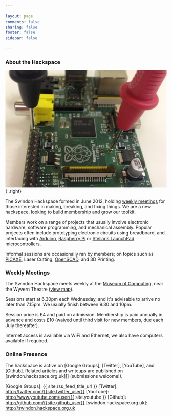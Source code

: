 ```yaml
---

layout: page
comments: false
sharing: false
footer: false
sidebar: false

---
```



### About the Hackspace

![TestPi](testpi.jpg){:.right}

The Swindon Hackspace formed in June 2012, holding [weekly meetings](#weekly-meetings) for those interested in making, breaking, and fixing things.  We are a new hackspace, looking to build membership and grow our toolkit.

Members work on a range of projects that usually involve electronic hardware, software programming, and mechanical assembly.  Popular projects often include prototyping electronic circuits using breadboard, and interfacing with [Arduino], [Raspberry Pi] or [Stellaris LaunchPad] microcontrollers.

Informal sessions are occasionally ran by members; on topics such as [PICAXE], Laser Cutting, [OpenSCAD], and 3D Printing.

[PICAXE]: http://www.picaxe.com
[OpenSCAD]: http://www.openscad.org

[Arduino]: http://www.arduino.cc
[Raspberry Pi]: http://www.raspberrypi.org
[Stellaris LaunchPad]: http://www.ti.com/ww/en/launchpad/stellaris_head.html


### Weekly Meetings

The Swindon Hackspace meets weekly at the [Museum of Computing], near the Wyvern Theatre ([view map]).

Sessions start at 6.30pm each Wednesday, and it's advisable to arrive no later than 7.15pm.  We usually finish between 9.30 and 10pm.

Session price is &pound;4 and paid on admission.  Membership is paid annually in advance and costs &pound;10 (waived until third visit for new members, due each July thereafter).

Internet access is available via WiFi and Ethernet, we also have computers available if required.


### Online Presence

The hackspace is active on [Google Groups], [Twitter], [YouTube], and [Github].  Related articles and writeups are published on [swindon.hackspace.org.uk][] (submissions welcome!).

[Museum of Computing]: http://museumofcomputing.org.uk
[view map]: http://maps.google.co.uk/?q=The+Museum+Of+Computing&cid=1649343045243643722

[Google Groups]: {{ site.rss_feed_title_url }}
[Twitter]: http://twitter.com/{{site.twitter_user}}
[YouTube]: http://www.youtube.com/user/{{ site.youtube }}
[Github]: http://github.com/{{site.github_user}}
[swindon.hackspace.org.uk]: http://swindon.hackspace.org.uk

